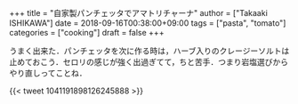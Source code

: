 +++
title = "自家製パンチェッタでアマトリチャーナ"
author = ["Takaaki ISHIKAWA"]
date = 2018-09-16T00:38:00+09:00
tags = ["pasta", "tomato"]
categories = ["cooking"]
draft = false
+++

うまく出来た．パンチェッタを次に作る時は，ハーブ入りのクレージーソルトは止めておこう．セロリの感じが強く出過ぎてて，ちと苦手．つまり岩塩選びからやり直しってことね．

{{< tweet 1041191898126245888 >}}
